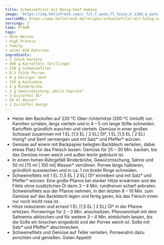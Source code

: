 ```yaml
---
title: Schweinefilet mit Honig-Senf-Gemüse
image: 'https://img.hellofresh.com/c_fit,f_auto,fl_lossy,h_1100,q_auto,w_2600/hellofresh_s3/image/schweinefilet-mit-honig-senf-gemuse-1536c639.jpg'
sourceURL: https://www.hellofresh.de/recipes/schweinefilet-mit-honig-senf-gemuse-63171d4a962683196002c632
servings: 2
time: PT40M
tags:
- Ohne Weizen
- High Protein
- Family
- unter 650 Kalorien
ingredients:
- 2 Stück Karotte
- 400 g Kartoffeln (Drillinge)
- 250 g Schweinefilet
- 0.5 Stück Porree
- 8 g körniger Senf
- 150 g Kochsahne
- 4 g Rinderbrühe
- 2 g Gewürzmischung „Hello Paprika“
- 3 Esslöffel Öl*
- 50 ml Wasser*
- 1 Esslöffel Honig*
---
```


- Heize den Backofen auf 220 °C Ober-/Unterhitze (200 °C Umluft) vor.  Karotten schälen, längs vierteln und in 4 – 5 cm lange Stifte schneiden.  Kartoffeln gründlich waschen und vierteln.  Gemüse in einer großen Schüssel zusammen mit 1 EL [1,5 EL | 2 EL] Öl\*, 1 EL [1,5 EL | 2 EL] Honig\* und Senf vermengen und mit Salz\* und Pfeffer\* würzen.
- Gemüse auf einem mit Backpapier belegten Backblech verteilen, dabei etwas Platz für das Fleisch lassen. Gemüse für 25 – 30 Min. backen, bis das Gemüse innen weich und außen leicht gebräunt ist.
- In einem hohen Rührgefäß Rinderbrühe, Gewürzmischung, Sahne und 50 ml [75 ml | 100 ml] Wasser\* verrühren. Porree längs halbieren, gründlich auswaschen und in ca. 1 cm breite Ringe schneiden.
- Schweinefilets mit 1 EL [1,5 EL | 2 EL] Öl\* einreiben und mit Salz\* und Pfeffer\* würzen.  Eine große Pfanne bei starker Hitze erwärmen und die Filets ohne zusätzliches Öl darin 3 – 4 Min. rundherum scharf anbraten.  Schweinefilets aus der Pfanne nehmen, in den letzten 8 – 10 Min. zum Gemüse auf das Backblech legen und fertig garen, bis das Fleisch innen nur noch leicht rosa ist.
- Hitze reduzieren und erneut 1 EL [1,5 EL | 2 EL] Öl\* in der Pfanne erhitzen. Porreeringe für 2 – 3 Min. anschwitzen.  Pfanneninhalt mit dem Sahnemix ablöschen und für weitere 3 – 4 Min. einköcheln lassen, bis die Soße ein bisschen eingedickt und der Porree weich ist. Soße mit Salz\* und Pfeffer\* abschmecken.
- Schweinefilets und Gemüse auf Teller verteilen, Porreerahm dazu anrichten und genießen.  Guten Appetit!
